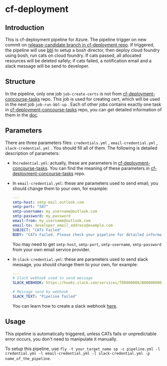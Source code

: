 # cf-deployment

## Introduction

This is cf-deployment pipeline for Azure. The pipeline trigger on new commit on [release-candidate branch in cf-deployment repo](https://github.com/cloudfoundry/cf-deployment/tree/release-candidate). If triggered, the pipeline will use [bbl](https://github.com/cloudfoundry/bosh-bootloader) to setup a bosh director, then deploy cloud foundry using bosh, run cats on cloud foundry. If cats passed, all allocated resources will be deleted safely; if cats failed, a notification email and a slack message will be send to developer.

## Structure

In the pipeline, only one job `job-create-certs` is not from [cf-deployment-concourse-tasks](https://github.com/cloudfoundry/cf-deployment-concourse-tasks) repo. This job is used for creating cert, which will be used in the next job `job-run-bbl-up` . Each of other jobs contains exactly one task in  [cf-deployment-concourse-tasks](https://github.com/cloudfoundry/cf-deployment-concourse-tasks) repo, you can get detailed information of them in the [doc](https://github.com/cloudfoundry/cf-deployment-concourse-tasks#tasks).

## Parameters

There are three parameters files: `credentials.yml` , `email-credential.yml` , `slack-credential.yml` . You should fill all of them. The following is detailed description of parameters:

- In`credential.yml`: actually, these are parameters in [cf-deployment-concourse-tasks](https://github.com/cloudfoundry/cf-deployment-concourse-tasks). You can find the meaning of these parameters in [cf-deployment-concourse-tasks](https://github.com/cloudfoundry/cf-deployment-concourse-tasks) repo.

- In `email-credential.yml`: these are parameters used to send email, you should change them to your own, for example:

  ```yaml
  ---
  smtp-host: smtp-mail.outlook.com
  smtp-port: "587"
  smtp-username: my_username@outlook.com
  smtp-password: my_password
  email-from: my_username@outlook.com
  email-to: developer_email_address@example.com
  SUBJECT: "CATs Failed"
  BODY: "CATs Failed. Please check your pipeline for detailed information" 
  ```

  You may need to get `smtp-host`, `smtp-port`, `smtp-username`, `smtp-password` from your own  email service provider.

- In `slack-credential.yml`: these are parameters used to send slack message, you should change them to your own, for example:

  ```yaml
  ---
  # Slack webhook used to send message
  SLACK_WEBHOOK: https://hooks.slack.com/services/T00000000/B00000000/XXXXXXXXXXXXXXXXXXXXXXXX

  # Message send by webhook
  SLACK_TEXT: "Pipeline failed"
  ```

  You can learn how to create a slack webhook [here](https://get.slack.help/hc/en-us/articles/115005265063-Incoming-WebHooks-for-Slack). 

## Usage

This pipeline is automatically triggered, unless CATs fails or unpredictable error occurs, you don't need to manipulate it manually. 

To setup this pipeline, use  `fly -t your_target_name sp -c pipeline.yml -l credential.yml -l email-credential.yml -l slack-credential.yml -p name_of_the_pipeline`.
